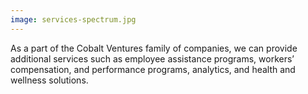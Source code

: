 ```yaml
---
image: services-spectrum.jpg
---
```


As a part of the Cobalt Ventures family of companies, we can provide additional services such as employee assistance programs, workers’ compensation, and performance programs, analytics, and health and wellness solutions.
